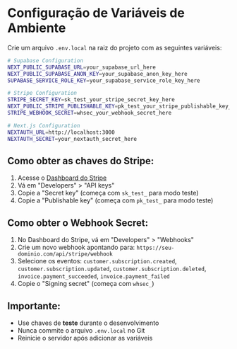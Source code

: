 # Configuração de Variáveis de Ambiente

Crie um arquivo `.env.local` na raiz do projeto com as seguintes variáveis:

```bash
# Supabase Configuration
NEXT_PUBLIC_SUPABASE_URL=your_supabase_url_here
NEXT_PUBLIC_SUPABASE_ANON_KEY=your_supabase_anon_key_here
SUPABASE_SERVICE_ROLE_KEY=your_supabase_service_role_key_here

# Stripe Configuration
STRIPE_SECRET_KEY=sk_test_your_stripe_secret_key_here
NEXT_PUBLIC_STRIPE_PUBLISHABLE_KEY=pk_test_your_stripe_publishable_key_here
STRIPE_WEBHOOK_SECRET=whsec_your_webhook_secret_here

# Next.js Configuration
NEXTAUTH_URL=http://localhost:3000
NEXTAUTH_SECRET=your_nextauth_secret_here
```

## Como obter as chaves do Stripe:

1. Acesse o [Dashboard do Stripe](https://dashboard.stripe.com/)
2. Vá em "Developers" > "API keys"
3. Copie a "Secret key" (começa com `sk_test_` para modo teste)
4. Copie a "Publishable key" (começa com `pk_test_` para modo teste)

## Como obter o Webhook Secret:

1. No Dashboard do Stripe, vá em "Developers" > "Webhooks"
2. Crie um novo webhook apontando para: `https://seu-dominio.com/api/stripe/webhook`
3. Selecione os eventos: `customer.subscription.created`, `customer.subscription.updated`, `customer.subscription.deleted`, `invoice.payment_succeeded`, `invoice.payment_failed`
4. Copie o "Signing secret" (começa com `whsec_`)

## Importante:

- Use chaves de **teste** durante o desenvolvimento
- Nunca commite o arquivo `.env.local` no Git
- Reinicie o servidor após adicionar as variáveis
